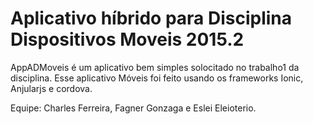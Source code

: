 # Aplicativo híbrido para Disciplina Dispositivos Moveis 2015.2

AppADMoveis é um aplicativo bem simples solocitado no trabalho1 da disciplina. Esse aplicativo Móveis foi feito usando os frameworks Ionic, Anjularjs e cordova.

Equipe: Charles Ferreira, Fagner Gonzaga e Eslei Eleioterio.
